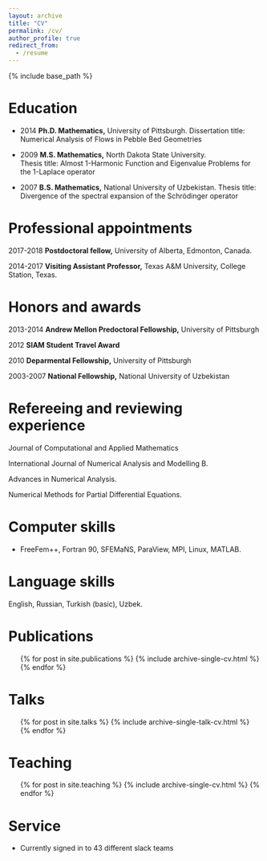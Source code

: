 ```yaml
---
layout: archive
title: "CV"
permalink: /cv/
author_profile: true
redirect_from:
  - /resume
---
```


{% include base_path %}

Education
======
* 2014 **Ph.D. Mathematics,** University of Pittsburgh.
Dissertation title: Numerical Analysis of Flows in Pebble Bed Geometries

* 2009 **M.S. Mathematics,** North Dakota State University.  
Thesis title: Almost 1-Harmonic Function and Eigenvalue Problems for the 1-Laplace operator

* 2007 **B.S. Mathematics,** National University of Uzbekistan.
Thesis title: Divergence of the spectral expansion of the Schrödinger operator

Professional appointments
======
2017-2018 **Postdoctoral fellow,** University of Alberta, Edmonton, Canada.

2014-2017 **Visiting Assistant Professor,** Texas A&M University, College Station, Texas.

Honors and awards
======

2013-2014 **Andrew Mellon Predoctoral Fellowship,** University of Pittsburgh

2012 **SIAM Student Travel Award**

2010 **Deparmental Fellowship,** University of Pittsburgh

2003-2007 **National Fellowship,** National University of Uzbekistan

Refereeing and reviewing experience
======

Journal of Computational and Applied Mathematics

International Journal of Numerical Analysis and Modelling B.

Advances in Numerical Analysis.

Numerical Methods for Partial Differential Equations.


Computer skills
======

* FreeFem++, Fortran 90, SFEMaNS, ParaView, MPI, Linux, MATLAB.


Language skills
======
English, Russian, Turkish (basic), Uzbek.

Publications
======
  <ul>{% for post in site.publications %}
    {% include archive-single-cv.html %}
  {% endfor %}</ul>
  
Talks
======
  <ul>{% for post in site.talks %}
    {% include archive-single-talk-cv.html %}
  {% endfor %}</ul>
  
Teaching
======
  <ul>{% for post in site.teaching %}
    {% include archive-single-cv.html %}
  {% endfor %}</ul>
  
Service 
======
* Currently signed in to 43 different slack teams
